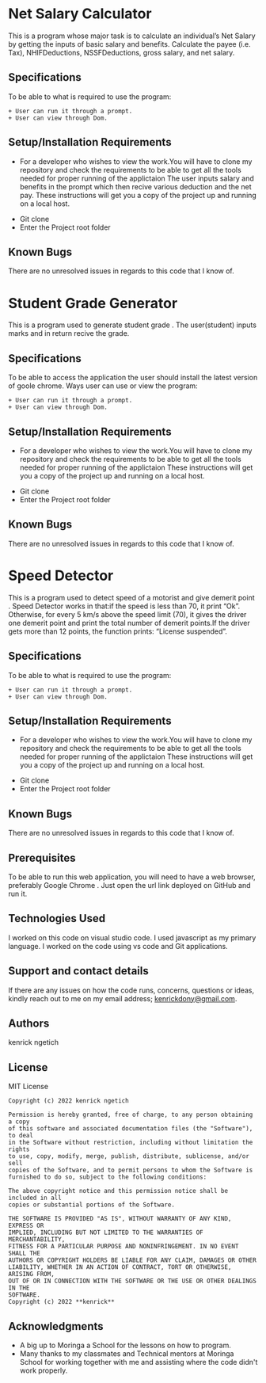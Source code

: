 # Net Salary Calculator

This is a program whose major task is to calculate an individual’s Net Salary by getting the inputs of basic salary and benefits. Calculate the payee (i.e. Tax), NHIFDeductions, NSSFDeductions, gross salary, and net salary. 

## Specifications
To be able to
what is required to use the program:
```
+ User can run it through a prompt.
+ User can view through Dom.

```
## Setup/Installation Requirements
* For a developer who wishes to view the work.You will have to clone my repository and check the requirements to be able to get all the tools needed for proper running of the applictaion 
The user inputs salary and benefits in the prompt which then recive various deduction and the net pay.
These instructions will get you a copy of the project up and running on a local host.

+ Git clone 
+ Enter the Project root folder 
## Known Bugs
There are no unresolved issues in regards to this code that I know of.


# Student Grade Generator

This is a program used to generate student grade . The user(student) inputs marks and in return recive the grade.

## Specifications
To be able to access the application the user should install the latest version of goole chrome.
Ways user can use or view the program:
```
+ User can run it through a prompt.
+ User can view through Dom.

```
## Setup/Installation Requirements
* For a developer who wishes to view the work.You will have to clone my repository and check the requirements to be able to get all the tools needed for proper running of the applictaion 
These instructions will get you a copy of the project up and running on a local host.

+ Git clone 
+ Enter the Project root folder 
## Known Bugs
There are no unresolved issues in regards to this code that I know of.


# Speed Detector
This is a program used to detect speed of a motorist and give demerit point . Speed Detector works in that:if the speed is less than 70, it print “Ok”. Otherwise, for every 5 km/s above the speed limit (70), it gives the driver one demerit point and print the total number of demerit points.If the driver gets more than 12 points, the function prints: “License suspended”.

## Specifications
To be able to
what is required to use the program:
```
+ User can run it through a prompt.
+ User can view through Dom.

```
## Setup/Installation Requirements
* For a developer who wishes to view the work.You will have to clone my repository and check the requirements to be able to get all the tools needed for proper running of the applictaion 
These instructions will get you a copy of the project up and running on a local host.

+ Git clone 
+ Enter the Project root folder 
## Known Bugs
There are no unresolved issues in regards to this code that I know of.

## Prerequisites
To be able to run this web application, you will need to have a web browser, preferably Google Chrome .
Just open the url link deployed on GitHub and run it.

## Technologies Used
I worked on this code on visual studio code. I used javascript as my primary language. I worked on  the code using vs code and Git applications.

## Support and contact details
If there are any issues on how the code runs, concerns, questions or ideas, kindly reach out to me on my email address; 
kenrickdony@gmail.com.

## Authors

kenrick ngetich
## License
MIT License
```
Copyright (c) 2022 kenrick ngetich

Permission is hereby granted, free of charge, to any person obtaining a copy
of this software and associated documentation files (the "Software"), to deal
in the Software without restriction, including without limitation the rights
to use, copy, modify, merge, publish, distribute, sublicense, and/or sell
copies of the Software, and to permit persons to whom the Software is
furnished to do so, subject to the following conditions:

The above copyright notice and this permission notice shall be included in all
copies or substantial portions of the Software.

THE SOFTWARE IS PROVIDED "AS IS", WITHOUT WARRANTY OF ANY KIND, EXPRESS OR
IMPLIED, INCLUDING BUT NOT LIMITED TO THE WARRANTIES OF MERCHANTABILITY,
FITNESS FOR A PARTICULAR PURPOSE AND NONINFRINGEMENT. IN NO EVENT SHALL THE
AUTHORS OR COPYRIGHT HOLDERS BE LIABLE FOR ANY CLAIM, DAMAGES OR OTHER
LIABILITY, WHETHER IN AN ACTION OF CONTRACT, TORT OR OTHERWISE, ARISING FROM,
OUT OF OR IN CONNECTION WITH THE SOFTWARE OR THE USE OR OTHER DEALINGS IN THE
SOFTWARE.
Copyright (c) 2022 **kenrick**
```
## Acknowledgments

* A big up to Moringa a School for the lessons on how to program.
* Many thanks to my classmates and Technical mentors at Moringa School for working together 
   with me and assisting where the code didn't work properly.




